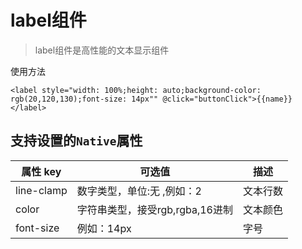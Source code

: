 # label组件

> label组件是高性能的文本显示组件

使用方法

```
<label style="width: 100%;height: auto;background-color: rgb(20,120,130);font-size: 14px"" @click="buttonClick">{{name}}
</label>
```

## 支持设置的`Native`属性

| 属性 key         | 可选值                                           | 描述                              |
| ---------------- | ------------------------------------------------ | --------------------------------- |
| line-clamp       | 数字类型，单位:无 ,例如：2                       | 文本行数                          |
| color            | 字符串类型，接受rgb,rgba,16进制                  | 文本颜色                          |
| font-size  | 例如：14px                      | 字号     |
